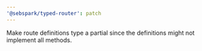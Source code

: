 ```yaml
---
'@sebspark/typed-router': patch
---
```


Make route definitions type a partial since the definitions might not implement all methods.
